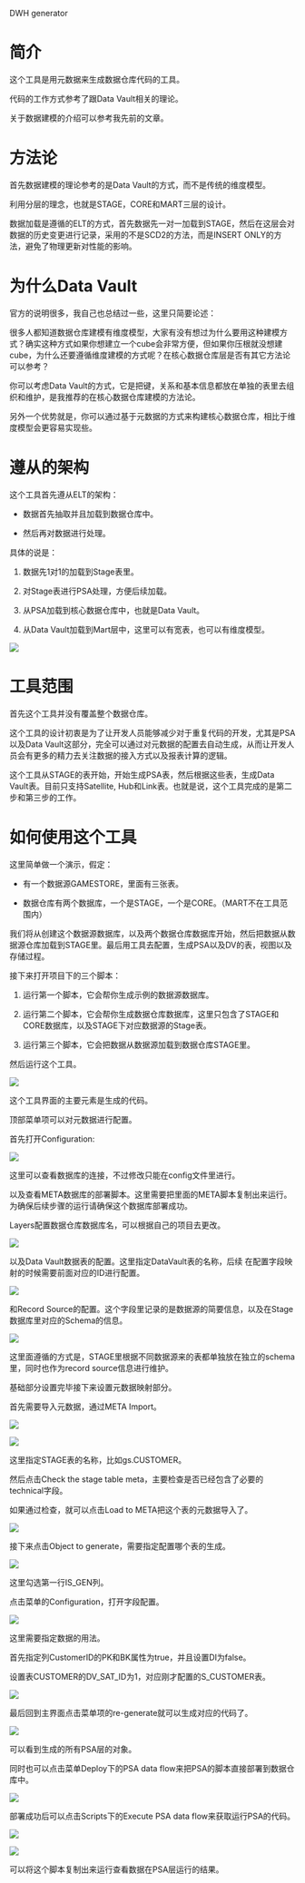 DWH generator

# 简介

这个工具是用元数据来生成数据仓库代码的工具。

代码的工作方式参考了跟Data Vault相关的理论。

关于数据建模的介绍可以参考我先前的文章。

# 方法论

首先数据建模的理论参考的是Data Vault的方式，而不是传统的维度模型。

利用分层的理念，也就是STAGE，CORE和MART三层的设计。

数据加载是遵循的ELT的方式，首先数据先一对一加载到STAGE，然后在这层会对数据的历史变更进行记录，采用的不是SCD2的方法，而是INSERT
ONLY的方法，避免了物理更新对性能的影响。

# 为什么Data Vault

官方的说明很多，我自己也总结过一些，这里只简要论述：

很多人都知道数据仓库建模有维度模型，大家有没有想过为什么要用这种建模方式？确实这种方式如果你想建立一个cube会非常方便，但如果你压根就没想建cube，为什么还要遵循维度建模的方式呢？在核心数据仓库层是否有其它方法论可以参考？

你可以考虑Data
Vault的方式，它是把键，关系和基本信息都放在单独的表里去组织和维护，是我推荐的在核心数据仓库建模的方法论。

另外一个优势就是，你可以通过基于元数据的方式来构建核心数据仓库，相比于维度模型会更容易实现些。

# 遵从的架构

这个工具首先遵从ELT的架构：

-   数据首先抽取并且加载到数据仓库中。

-   然后再对数据进行处理。

具体的说是：

1.  数据先1对1的加载到Stage表里。

2.  对Stage表进行PSA处理，方便后续加载。

3.  从PSA加载到核心数据仓库中，也就是Data Vault。

4.  从Data Vault加载到Mart层中，这里可以有宽表，也可以有维度模型。

![](https://github.com/microsoftbi/DWH-Generator/edit/master/DEMO/README/media/369504955e285602c620c97fc24719f7.png?raw=true)

# 工具范围

首先这个工具并没有覆盖整个数据仓库。

这个工具的设计初衷是为了让开发人员能够减少对于重复代码的开发，尤其是PSA以及Data
Vault这部分，完全可以通过对元数据的配置去自动生成，从而让开发人员会有更多的精力去关注数据的接入方式以及报表计算的逻辑。

这个工具从STAGE的表开始，开始生成PSA表，然后根据这些表，生成Data
Vault表。目前只支持Satellite,
Hub和Link表。也就是说，这个工具完成的是第二步和第三步的工作。

# 如何使用这个工具

这里简单做一个演示，假定：

-   有一个数据源GAMESTORE，里面有三张表。

-   数据仓库有两个数据库，一个是STAGE，一个是CORE。（MART不在工具范围内）

我们将从创建这个数据源数据库，以及两个数据仓库数据库开始，然后把数据从数据源仓库加载到STAGE里。最后用工具去配置，生成PSA以及DV的表，视图以及存储过程。

接下来打开项目下的三个脚本：

1.  运行第一个脚本，它会帮你生成示例的数据源数据库。

2.  运行第二个脚本，它会帮你生成数据仓库数据库，这里只包含了STAGE和CORE数据库，以及STAGE下对应数据源的Stage表。

3.  运行第三个脚本，它会把数据从数据源加载到数据仓库STAGE里。

然后运行这个工具。

![](https://github.com/microsoftbi/DWH-Generator/edit/master/DEMO/README/media/357b7a4fce86e824835d7671211f7833.png?raw=true)

这个工具界面的主要元素是生成的代码。

顶部菜单项可以对元数据进行配置。

首先打开Configuration:

![](https://github.com/microsoftbi/DWH-Generator/edit/master/DEMO/README/media/5f2b811760a30438e6da7ab279ae0b7c.png?raw=true)

这里可以查看数据库的连接，不过修改只能在config文件里进行。

以及查看META数据库的部署脚本。这里需要把里面的META脚本复制出来运行。为确保后续步骤的运行请确保这个数据库部署成功。

Layers配置数据仓库数据库名，可以根据自己的项目去更改。

![](https://github.com/microsoftbi/DWH-Generator/edit/master/DEMO/README/media/2e4d3eeaffff9c1541df5db44432bb44.png?raw=true)

以及Data Vault数据表的配置。这里指定DataVault表的名称，后续
在配置字段映射的时候需要前面对应的ID进行配置。

![](https://github.com/microsoftbi/DWH-Generator/edit/master/DEMO/README/media/08d5c819d0c0b8aa4052c3e5a9975db0.png)

和Record
Source的配置。这个字段里记录的是数据源的简要信息，以及在Stage数据库里对应的Schema的信息。

![](https://github.com/microsoftbi/DWH-Generator/edit/master/DEMO/README/media/39c9471da6b878e5e33ceb2341795fc5.png)

这里面遵循的方式是，STAGE里根据不同数据源来的表都单独放在独立的schema里，同时也作为record
source信息进行维护。

基础部分设置完毕接下来设置元数据映射部分。

首先需要导入元数据，通过META Import。

![](https://github.com/microsoftbi/DWH-Generator/edit/master/DEMO/README/media/40c8af1df737f38e69785bd444cf7743.png)

![](https://github.com/microsoftbi/DWH-Generator/edit/master/DEMO/README/media/b1198eddc57806bc711a4198ae812d04.png)

这里指定STAGE表的名称，比如gs.CUSTOMER。

然后点击Check the stage table meta，主要检查是否已经包含了必要的technical字段。

如果通过检查，就可以点击Load to META把这个表的元数据导入了。

![](https://github.com/microsoftbi/DWH-Generator/edit/master/DEMO/README/media/be2a3dfb1a71312f069197b904a15b8b.png)

接下来点击Object to generate，需要指定配置哪个表的生成。

![](https://github.com/microsoftbi/DWH-Generator/edit/master/DEMO/README/media/ba8d113189c27d36de3c83c7ad8f2f72.png)

这里勾选第一行IS_GEN列。

点击菜单的Configuration，打开字段配置。

![](https://github.com/microsoftbi/DWH-Generator/edit/master/DEMO/README/media/56180f83e58145f1d5cf342b7c37f301.png)

这里需要指定数据的用法。

首先指定列CustomerID的PK和BK属性为true，并且设置DI为false。

设置表CUSTOMER的DV_SAT_ID为1，对应刚才配置的S_CUSTOMER表。

![](https://github.com/microsoftbi/DWH-Generator/edit/master/DEMO/README/media/37e26c1210aa5b1bcf97233c2fa3e017.png)

最后回到主界面点击菜单项的re-generate就可以生成对应的代码了。

![](https://github.com/microsoftbi/DWH-Generator/edit/master/DEMO/README/media/684ede929c28a399ecac1fd9475a361a.png)

可以看到生成的所有PSA层的对象。

同时也可以点击菜单Deploy下的PSA data flow来把PSA的脚本直接部署到数据仓库中。

![](https://github.com/microsoftbi/DWH-Generator/edit/master/DEMO/README/media/cc99145447fe0c9f13c1f6d9295a2ede.png)

部署成功后可以点击Scripts下的Execute PSA data flow来获取运行PSA的代码。

![](https://github.com/microsoftbi/DWH-Generator/edit/master/DEMO/README/media/6ecc4df5e8a540b5473036188e39828a.png)

![](https://github.com/microsoftbi/DWH-Generator/edit/master/DEMO/README/media/9b4746cbe19d2e20b2d3a28c5cf2b432.png)

可以将这个脚本复制出来运行查看数据在PSA层运行的结果。
